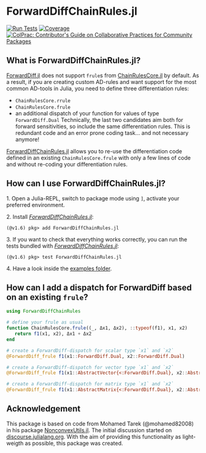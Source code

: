 # ForwardDiffChainRules.jl
[![Run Tests](https://github.com/ThummeTo/ForwardDiffChainRules.jl/actions/workflows/Test.yml/badge.svg)](https://github.com/ThummeTo/ForwardDiffChainRules.jl/actions/workflows/Test.yml)
[![Coverage](https://codecov.io/gh/ThummeTo/ForwardDiffChainRules.jl/branch/main/graph/badge.svg)](https://codecov.io/gh/ThummeTo/ForwardDiffChainRules.jl)
[![ColPrac: Contributor's Guide on Collaborative Practices for Community Packages](https://img.shields.io/badge/ColPrac-Contributor's%20Guide-blueviolet)](https://github.com/SciML/ColPrac)

## What is ForwardDiffChainRules.jl?
[ForwardDiff.jl](https://github.com/JuliaDiff/ForwardDiff.jl) does not support `frule`s from [ChainRulesCore.jl](https://github.com/JuliaDiff/ChainRulesCore.jl) by default. As a result, if you are creating custom AD-rules and want support for the most common AD-tools in Julia, you need to define three differentiation rules: 
- `ChainRulesCore.rrule`
- `ChainRulesCore.frule`
- an additional dispatch of your function for values of type `ForwardDiff.Dual`
Technically, the last two candidates aim both for forward sensitivities, so include the same differentiation rules. This is redundant code and an error prone coding task... and not necessary anymore! 

[ForwardDiffChainRules.jl](https://github.com/ThummeTo/ForwardDiffChainRules.jl) allows you to re-use the differentiation code defined in an existing `ChainRulesCore.frule` with only a few lines of code and without re-coding your differentiation rules.

## How can I use ForwardDiffChainRules.jl?
1\. Open a Julia-REPL, switch to package mode using `]`, activate your preferred environment.

2\. Install [*ForwardDiffChainRules.jl*](https://github.com/ThummeTo/ForwardDiffChainRules.jl):
```julia-repl
(@v1.6) pkg> add ForwardDiffChainRules.jl
```

3\. If you want to check that everything works correctly, you can run the tests bundled with [*ForwardDiffChainRules.jl*](https://github.com/ThummeTo/ForwardDiffChainRules.jl):
```julia-repl
(@v1.6) pkg> test ForwardDiffChainRules.jl
```

4\. Have a look inside the [examples folder](https://github.com/ThummeTo/ForwardDiffChainRules.jl/tree/main/examples).

## How can I add a dispatch for ForwardDiff based on an existing `frule`? 
```julia
using ForwardDiffChainRules

# define your frule as usual
function ChainRulesCore.frule((_, Δx1, Δx2), ::typeof(f1), x1, x2)
   return f1(x1, x2), Δx1 + Δx2
end

# create a ForwardDiff-dispatch for scalar type `x1` and `x2`
@ForwardDiff_frule f1(x1::ForwardDiff.Dual, x2::ForwardDiff.Dual)

# create a ForwardDiff-dispatch for vector type `x1` and `x2`
@ForwardDiff_frule f1(x1::AbstractVector{<:ForwardDiff.Dual}, x2::AbstractVector{<:ForwardDiff.Dual})

# create a ForwardDiff-dispatch for matrix type `x1` and `x2`
@ForwardDiff_frule f1(x1::AbstractMatrix{<:ForwardDiff.Dual}, x2::AbstractMatrix{<:ForwardDiff.Dual})
```

## Acknowledgement
This package is based on code from Mohamed Tarek (@mohamed82008) in his package [NonconvexUtils.jl](https://github.com/JuliaNonconvex/NonconvexUtils.jl). The initial discussion started on [discourse.julialang.org](https://discourse.julialang.org/t/chainrulescore-and-forwarddiff/61705). With the aim of providing this functionality as light-weigth as possible, this package was created.